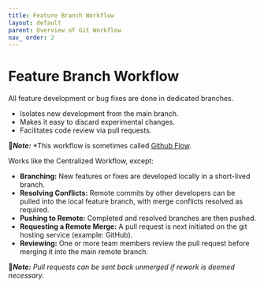 ```yaml
---
title: Feature Branch Workflow
layout: default
parent: Overview of Git Workflow
nav_ order: 2
---
```


# Feature Branch Workflow

All feature development or bug fixes are done in dedicated branches.
- Isolates new development from the main branch.
- Makes it easy to discard experimental changes.
- Facilitates code review via pull requests.

🎵***Note:*** *This workflow is sometimes called [Github Flow].

Works like the Centralized Workflow, except:
- **Branching:** New features or fixes are developed locally in a short-lived branch.
- **Resolving Conflicts:** Remote commits by other developers can be pulled into the
local feature branch, with merge conflicts resolved as required.
- **Pushing to Remote:** Completed and resolved branches are then pushed.
- **Requesting a Remote Merge:** A pull request is next initiated on the git hosting
service (example: GitHub).
- **Reviewing:** One or more team members review the pull request before merging it
into the main remote branch.

🎵***Note:*** *Pull requests can be sent back unmerged if rework is deemed necessary.*

[Github Flow]: https://docs.github.com/en/get-started/quickstart/github-flow